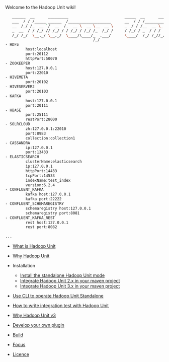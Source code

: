 Welcome to the Hadoop Unit wiki!

```bash
   ______  __      _________                         _____  __      __________
   ___  / / /_____ ______  /___________________      __  / / /_________(_)_  /_ 3.1
   __  /_/ /_  __ `/  __  /_  __ \  __ \__  __ \     _  / / /__  __ \_  /_  __/
   _  __  / / /_/ // /_/ / / /_/ / /_/ /_  /_/ /     / /_/ / _  / / /  / / /_
   /_/ /_/  \__,_/ \__,_/  \____/\____/_  .___/      \____/  /_/ /_//_/  \__/
                                       /_/
- HDFS
		 host:localhost
		 port:20112
		 httpPort:50070
- ZOOKEEPER
		 host:127.0.0.1
		 port:22010
- HIVEMETA
		 port:20102
- HIVESERVER2
		 port:20103
- KAFKA
		 host:127.0.0.1
		 port:20111
- HBASE
		 port:25111
		 restPort:28000
- SOLRCLOUD
		 zh:127.0.0.1:22010
		 port:8983
		 collection:collection1
- CASSANDRA
		 ip:127.0.0.1
		 port:13433
- ELASTICSEARCH
		 clusterName:elasticsearch
		 ip:127.0.0.1
		 httpPort:14433
		 tcpPort:14533
		 indexName:test_index
		 version:6.2.4
- CONFLUENT_KAFKA 
		 kafka host:127.0.0.1
		 kafka port:22222
- CONFLUENT_SCHEMAREGISTRY 
		 schemaregistry host:127.0.0.1
		 schemaregistry port:8081
- CONFLUENT_KAFKA_REST 
		 rest host:127.0.0.1
		 rest port:8082
		 
...
```

* [What is Hadoop Unit](what-is-hadoop-unit.html)

* [Why Hadoop Unit](why-hadoop-unit.html)

* Installation

  * [Install the standalone Hadoop Unit mode](install-hadoop-unit-standalone.html)
  * [Integrate Hadoop Unit 2.x in your maven project](maven-usage_2.x.html)
  * [Integrate Hadoop Unit 3.x in your maven project](maven-usage_3.x.html)

* [Use CLI to operate Hadoop Unit Standalone](cli.html)

* [How to write integration test with Hadoop Unit](howto-integrationtest.html)

* [Why Hadoop Unit v3](why-hadoopunit-v3.html)

* [Develop your own plugin](plugin-development.html)

* [Build](howto-build.html)

* [Focus](focus.html)

* [Licence](licence.html)

